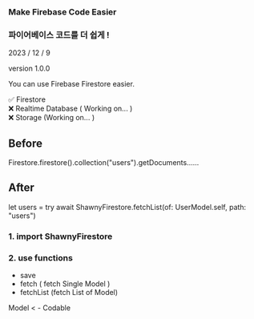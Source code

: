 ### Make Firebase Code Easier
### 파이어베이스 코드를 더 쉽게 !

2023 / 12 / 9

version 1.0.0

You can use Firebase Firestore easier.

✅ Firestore   
❌ Realtime Database ( Working on... )   
❌ Storage (Working on... )

## Before
Firestore.firestore().collection("users").getDocuments...... 

## After
let users = try await ShawnyFirestore.fetchList(of: UserModel.self, path: "users")



### 1.  import ShawnyFirestore

### 2. use functions
- save
- fetch ( fetch Single Model )
- fetchList (fetch List of Model)

Model  < - Codable


